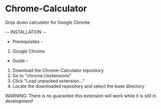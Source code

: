 # Chrome-Calculator
Drop down calculator for Google Chrome

-- INSTALLATION --

- Prerequisites -
1) Google Chrome

- Guide -
1) Download the Chrome-Calculator repository
2) Go to "chrome://extensions"
3) Click "Load unpacked extension..."
4) Locate the downloaded repository and select the base directory

WARNING: There is no guarantee this extension will work while it is still in development!
